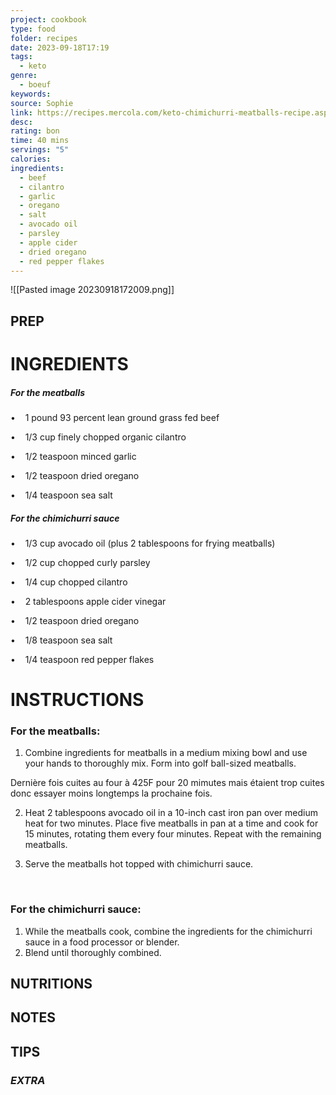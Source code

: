 ```yaml
---
project: cookbook
type: food
folder: recipes
date: 2023-09-18T17:19
tags:
  - keto
genre:
  - boeuf
keywords: 
source: Sophie
link: https://recipes.mercola.com/keto-chimichurri-meatballs-recipe.aspx?utm_source=dnl&utm_medium=email&utm_content=art2&utm_campaign=20181104Z1_UCM&et_cid=DM245312&et_rid=461637329
desc: 
rating: bon
time: 40 mins
servings: "5"
calories: 
ingredients:
  - beef
  - cilantro
  - garlic
  - oregano
  - salt
  - avocado oil
  - parsley
  - apple cider
  - dried oregano
  - red pepper flakes
---
```


![[Pasted image 20230918172009.png]]

## PREP


# INGREDIENTS

##### **For the meatballs**

•    1 pound 93 percent lean ground grass fed beef

•    1/3 cup finely chopped organic cilantro

•    1/2 teaspoon minced garlic

•    1/2 teaspoon dried oregano

•    1/4 teaspoon sea salt

##### **For the chimichurri sauce**

•    1/3 cup avocado oil (plus 2 tablespoons for frying meatballs)

•    1/2 cup chopped curly parsley

•    1/4 cup chopped cilantro

•    2 tablespoons apple cider vinegar

•    1/2 teaspoon dried oregano

•    1/8 teaspoon sea salt

•    1/4 teaspoon red pepper flakes



# INSTRUCTIONS

### For the meatballs:

1. Combine ingredients for meatballs in a medium mixing bowl and use your hands to thoroughly mix. Form into golf ball-sized meatballs.

Dernière fois cuites au four à 425F pour 20 mimutes mais étaient trop cuites donc essayer moins longtemps la prochaine fois.

2. Heat 2 tablespoons avocado oil in a 10-inch cast iron pan over medium heat for two minutes. Place five meatballs in pan at a time and cook for 15 minutes, rotating them every four minutes. Repeat with the remaining meatballs.

3. Serve the meatballs hot topped with chimichurri sauce.

  
### For the chimichurri sauce:

1. While the meatballs cook, combine the ingredients for the chimichurri sauce in a food processor or blender.
2. Blend until thoroughly combined.

## NUTRITIONS



## NOTES



## TIPS



### *EXTRA*



